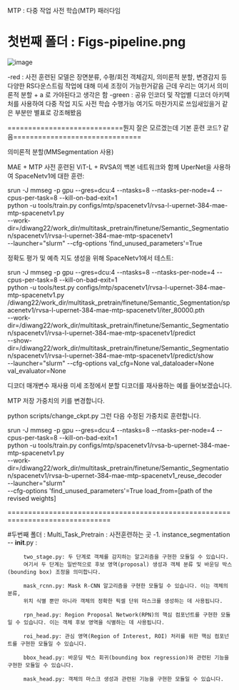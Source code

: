  MTP : 다중 작업 사전 학습(MTP) 패러다임

# 첫번째 폴더 : Figs-pipeline.png
![image](https://github.com/hnk1203/study/assets/82886506/51e5971e-5ef4-4b0c-ab6b-7ba2051e09f6)


-red : 사전 훈련된 모델은 장면분류, 수평/회전 객체감지, 의미론적 분할, 변경감지 등 다양한 RS다운스트림 작업에 대해 미세 조정이 가능한거같음
       근데 우리는 여기서 의미론적 분할 + a 로 가야된다고 생각은 함
-green : 공유 인코더 및 작업별 디코더 아키텍처를 사용하여 다중 작업 지도 사전 학습 수행가능
         여기도 마찬가지로 쓰임새있을거 같은 부분만 별표로 강조해봤음


============================뭔지 잘은 모르겠는데 기본 훈련 코드? 같음===============================

의미론적 분할(MMSegmentation 사용)

MAE + MTP 사전 훈련된 ViT-L + RVSA의 백본 네트워크와 함께 UperNet을 사용하여 SpaceNetv1에 대한 훈련:

srun -J mmseg -p gpu --gres=dcu:4 --ntasks=8 --ntasks-per-node=4 --cpus-per-task=8 --kill-on-bad-exit=1 \
python -u tools/train.py configs/mtp/spacenetv1/rvsa-l-upernet-384-mae-mtp-spacenetv1.py \
--work-dir=/diwang22/work_dir/multitask_pretrain/finetune/Semantic_Segmentation/spacenetv1/rvsa-l-upernet-384-mae-mtp-spacenetv1 \
--launcher="slurm" --cfg-options 'find_unused_parameters'=True


정확도 평가 및 예측 지도 생성을 위해 SpaceNetv1에서 테스트:

srun -J mmseg -p gpu --gres=dcu:4 --ntasks=8 --ntasks-per-node=4 --cpus-per-task=8 --kill-on-bad-exit=1 \
python -u tools/test.py configs/mtp/spacenetv1/rvsa-l-upernet-384-mae-mtp-spacenetv1.py \
/diwang22/work_dir/multitask_pretrain/finetune/Semantic_Segmentation/spacenetv1/rvsa-l-upernet-384-mae-mtp-spacenetv1/iter_80000.pth \
--work-dir=/diwang22/work_dir/multitask_pretrain/finetune/Semantic_Segmentation/spacenetv1/rvsa-l-upernet-384-mae-mtp-spacenetv1/predict \
--show-dir=/diwang22/work_dir/multitask_pretrain/finetune/Semantic_Segmentation/spacenetv1/rvsa-l-upernet-384-mae-mtp-spacenetv1/predict/show \
--launcher="slurm" --cfg-options val_cfg=None val_dataloader=None val_evaluator=None

디코더 매개변수 재사용
미세 조정에서 분할 디코더를 재사용하는 예를 들어보겠습니다.

MTP 저장 가중치의 키를 변경합니다.

python scripts/change_ckpt.py
그런 다음 수정된 가중치로 훈련합니다.

srun -J mmseg -p gpu --gres=dcu:4 --ntasks=8 --ntasks-per-node=4 --cpus-per-task=8 --kill-on-bad-exit=1 \
python -u tools/train.py configs/mtp/spacenetv1/rvsa-b-upernet-384-mae-mtp-spacenetv1.py \
--work-dir=/diwang22/work_dir/multitask_pretrain/finetune/Semantic_Segmentation/spacenetv1/rvsa-b-upernet-384-mae-mtp-spacenetv1_reuse_decoder \
--launcher="slurm" \
--cfg-options 'find_unused_parameters'=True load_from=[path of the revised weights]

===============================================================================


#두번째 폴더 : Multi_Task_Pretrain : 사전훈련하는 곳
-1. instance_segmentation
-- __init__.py : 

         two_stage.py: 두 단계로 객체를 감지하는 알고리즘을 구현한 모듈일 수 있습니다.
         여기서 두 단계는 일반적으로 후보 영역(proposal) 생성과 객체 분류 및 바운딩 박스(bounding box) 조정을 의미합니다.
         
         mask_rcnn.py: Mask R-CNN 알고리즘을 구현한 모듈일 수 있습니다. 이는 객체의 분류, 
         위치 식별 뿐만 아니라 객체의 정확한 픽셀 단위 마스크를 생성하는 데 사용됩니다.
         
         rpn_head.py: Region Proposal Network(RPN)의 핵심 컴포넌트를 구현한 모듈일 수 있습니다. 이는 객체 후보 영역을 식별하는 데 사용됩니다.
         
         roi_head.py: 관심 영역(Region of Interest, ROI) 처리를 위한 핵심 컴포넌트를 구현한 모듈일 수 있습니다.
         
         bbox_head.py: 바운딩 박스 회귀(bounding box regression)와 관련된 기능을 구현한 모듈일 수 있습니다.
         
         mask_head.py: 객체의 마스크 생성과 관련된 기능을 구현한 모듈일 수 있습니다.




